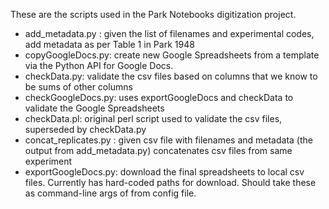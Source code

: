 These are the scripts used in the Park Notebooks digitization project.

* add_metadata.py : given the list of filenames and experimental codes, add metadata as per Table 1 in Park 1948
* copyGoogleDocs.py: create new Google Spreadsheets from a template via the Python API for Google Docs.
* checkData.py: validate the csv files based on columns that we know to be sums of other columns
* checkGoogleDocs.py: uses exportGoogleDocs and checkData to validate the Google Spreadsheets
* checkData.pl: original perl script used to validate the csv files, superseded by checkData.py
* concat_replicates.py : given csv file with filenames and metadata (the output from add_metadata.py) concatenates csv files from same experiment
* exportGoogleDocs.py: download the final spreadsheets to local csv files. Currently has hard-coded paths for download. Should take these as command-line args of from config file.

